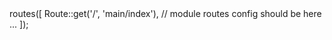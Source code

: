 <?php

use manchenkov\yii\http\routing\Route;

return Route::group('{{module}}')->routes([

    Route::get('/', 'main/index'),
    
    // module routes config should be here ...

]);